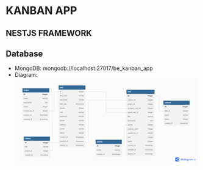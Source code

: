 # KANBAN APP

## NESTJS FRAMEWORK

## Database

- MongoDB: mongodb://localhost:27017/be_kanban_app
- Diagram:
  ![Class Diagram](img/Student-Rtx-Saga.png)